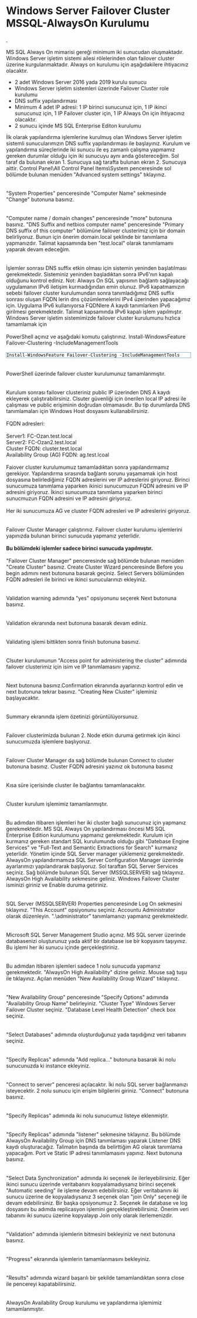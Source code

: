 # Windows Server Failover Cluster MSSQL-AlwaysOn Kurulumu
<div><span style="text-decoration: underline;"><strong>&nbsp;</strong></span><img alt="" src="https://www.emreozanmemis.com/wp-content/uploads/2019/11/110519_1150_WindowsServ1.png"><span style="text-decoration: underline;"><strong>
<br>
</strong></span></div>
<div><br>
</div>
<div>MS SQL Always On mimarisi gereği minimum iki sunucudan oluşmaktadır. Windows Server işletim sistemi ailesi rölelerinden olan failover cluster üzerine kurgulanmaktadır. Always on kurulumu için aşağıdakilere ihtiyacınız olacaktır.
</div>
<ul>
    <li>2 adet Windows Server 2016 yada 2019 kurulu sunucu </li>
    <li>Windows Server işletim sistemleri üzerinde Failover Cluster role kurulumu </li>
    <li>DNS suffix yapılandırması </li>
    <li>Minimum 4 adet IP adresi: 1 IP birinci sunucunuz için, 1 IP ikinci sunucunuz için, 1 IP Failover cluster için, 1 IP Always On için ihtiyacınız olacaktır.
    </li>
    <li>2 sunucu içinde MS SQL Enterprise Editon kurulumu </li>
</ul>
<div>İlk olarak yapılandırma işlemlerine kurulmuş olan Windows Server işletim sistemli sunucularımızın DNS suffix yapılandırması ile başlayınız. Kurulum ve yapılandırma süreçlerinde iki sunucu ile eş zamanlı çalışma yapmamız gereken durumlar olduğu için iki
sunucuyu aynı anda göstereceğim. Sol taraf da bulunan ekran 1. Sunucuya sağ tarafta bulunan ekran 2. Sunucuya aittir. Control Panel\All Control Panel Items\System penceresinde sol bölümde bulunan menüden "Advanced system settings" tıklayınız.
<br>
</div>
<div><br>
</div>
<div><img alt="" src="https://www.emreozanmemis.com/wp-content/uploads/2019/11/110519_1150_WindowsServ2.png">
<br>
</div>
<div><br>
</div>
<div>"System Properties" penceresinde "Computer Name" sekmesinde "Change" butonuna basınız.
<br>
</div>
<div><br>
</div>
<div><img alt="" src="https://www.emreozanmemis.com/wp-content/uploads/2019/11/110519_1150_WindowsServ3.png">
<br>
</div>
<div><br>
</div>
<div>"Computer name / domain changes" penceresinde "more" butonuna basınız. "DNS Suffix and netbios computer name" penceresinde "Primary DNS suffix of this computer" bölümüne failover clusterimiz için bir domain belirliyoruz. Bunun için önerim domain.local
şeklinde bir tanımlama yapmanızdır. Talimat kapsamında ben "test.local" olarak tanımlamamı yaparak devam edeceğim.</div>
<div><br>
</div>
<div><img alt="" src="https://www.emreozanmemis.com/wp-content/uploads/2019/11/110519_1150_WindowsServ4.png"><br>
</div>
<div><br>
</div>
<div>İşlemler sonrası DNS suffix etkin olması için sistemin yeninden başlatılması gerekmektedir. Sisteminiz yeninden başladıktan sonra IPv6'nın kapalı olduğunu kontrol ediniz. Not: Always On SQL yapısının bağlantı sağlayacağı uygulamanın IPv6 iletişim kurmadığından
emin olunuz. IPv6 kapatmamızın sebebi failover cluster kurulumundan sonra tanımladığımız DNS suffix sonrası oluşan FQDN lerin dns çözümlemelerini IPv4 üzerinden yapacağımız için. Uygulama IPv6 kullanıyorsa FQDNlere A kaydı tanımlarken IPv6 girilmesi gerekmektedir.
Talimat kapsamında IPv6 kapalı işlem yapılmıştır. Windows Server işletim sistemimizde failover cluster kurulumunu hızlıca tamamlamak için
<br>
</div>
<div><br>
</div>
<div>PowerShell açınız ve aşağıdaki komutu çalıştırınız. Install-WindowsFeature Failover-Clustering -IncludeManagementTools
<br>
</div>
<div><br>
</div>
<div>
<div class="reCodeBlock" style="border: 1px solid #7f9db9; overflow-y: auto;">
<div style="background-color: #ffffff;"><span style="margin-left: 0px !important;"><code style="color: #000000;">Install-WindowsFeature Failover-Clustering -IncludeManagementTools</code></span></div>
</div>
<br>
</div>
<div><img alt="" src="https://www.emreozanmemis.com/wp-content/uploads/2019/11/110519_1150_WindowsServ5.png"><br>
</div>
<div><br>
</div>
<div>PowerShell üzerinde failover cluster kurulumunuz tamamlanmıştır. <br>
</div>
<div><br>
</div>
<div><img alt="" src="https://www.emreozanmemis.com/wp-content/uploads/2019/11/110519_1150_WindowsServ6.png">
<br>
</div>
<div><br>
</div>
<div>Kurulum sonrası failover clusteriniz public IP üzerinden DNS A kaydı ekleyerek çalıştırabilirsiniz. Clsuter güvenliği için önerilen local IP adresi ile çalışması ve public erişiminin doğrudan olmamasıdır. Bu tip durumlarda DNS tanımlamaları için Windows
Host dosyasını kullanabilirsiniz. <br>
</div>
<div><br>
</div>
<div>FQDN adresleri: <br>
</div>
<div><br>
</div>
<div>Server1: FC-Ozan.test.local <br>
</div>
<div>Server2: FC-Ozan2.test.local <br>
</div>
<div>Cluster FQDN: cluster.test.local <br>
</div>
<div>Availability Group (AG) FQDN: ag.test.lcoal <br>
</div>
<div><br>
</div>
<div><img alt="" src="https://www.emreozanmemis.com/wp-content/uploads/2019/11/110519_1150_WindowsServ7.png"><br>
</div>
<div>Faiover cluster kurulumumuz tamamladıktan sonra yapılandırmamız gerekiyor. Yapılandırma sırasında bağlantı sorunu yaşamamak için host dosyasına belirlediğimiz FQDN adreslerini ver IP adreslerini giriyoruz. Birinci sunucumuza tanımlama yaparken ikinici
sunucumuzun FQDN adresini ve IP adresini giriyoruz. İkinci sunucumuza tanımlama yaparken birinci sunucmuzun FQDN adresini ve IP adresini giriyoruz.
<br>
</div>
<div><br>
</div>
<div>Her iki sunucumuza AG ve cluster FQDN adresleri ve IP adreslerini giriyoruz.
<br>
</div>
<div><br>
</div>
<div><img alt="" src="https://www.emreozanmemis.com/wp-content/uploads/2019/11/110519_1150_WindowsServ8.png">
<br>
</div>
<div><br>
</div>
<div>Failover Cluster Manager çalıştırınız. Failover cluster kurulumu işlemlerini yapınızda bulunan birinci sunucuda yapmanız yeterlidir.
<br>
</div>
<div><br>
</div>
<div><strong>Bu bölümdeki işlemler sadece birinci sunucuda yapılmıştır. </strong>
<br>
</div>
<div><br>
</div>
<div>"Failover Cluster Manager" penceresinde sağ bölümde bulunan menüden "Create Cluster" basınız. Create Cluster Wizard penceresinde Before you begin adımını next butonuna basarak geçiniz. Select Servers bölümünden FQDN adresleri ile birinci ve ikinci sunucularınızı
ekleyiniz. <br>
</div>
<div><br>
</div>
<div><img alt="" src="https://www.emreozanmemis.com/wp-content/uploads/2019/11/110519_1150_WindowsServ9.png">
<br>
</div>
<div><br>
</div>
<div>Validation warning adımında "yes" opsiyonunu seçerek Next butonuna basınız. <br>
</div>
<div><br>
</div>
<div><img alt="" src="https://www.emreozanmemis.com/wp-content/uploads/2019/11/110519_1150_WindowsServ10.png">
<br>
</div>
<div><br>
</div>
<div>Validation ekranında next butonuna basarak devam ediniz. <br>
</div>
<div><br>
</div>
<div><img alt="" src="https://www.emreozanmemis.com/wp-content/uploads/2019/11/110519_1150_WindowsServ11.png">
<br>
</div>
<div><br>
</div>
<div>Validating işlemi bittikten sonra finish butonuna basınız.</div>
<div><br>
</div>
<div><img alt="" src="https://www.emreozanmemis.com/wp-content/uploads/2019/11/110519_1150_WindowsServ12.png">
<br>
</div>
<div><br>
</div>
<div>Clsuter kurulumunun "Access point for administering the cluster" adımında failover clusterimiz için isim ve IP tanımlamasını yapınız.
<br>
</div>
<div><br>
</div>
<div><img alt="" src="https://www.emreozanmemis.com/wp-content/uploads/2019/11/110519_1150_WindowsServ13.png">
<br>
</div>
<div><br>
</div>
<div>Next butonuna basınız.Confirmation ekranında ayarlarınızı kontrol edin ve next butonuna tekrar basınız. "Creating New Cluster" işleminiz başlayacaktır.</div>
<div><br>
</div>
<div><img alt="" src="https://www.emreozanmemis.com/wp-content/uploads/2019/11/110519_1150_WindowsServ14.png">
<br>
</div>
<div><br>
</div>
<div>Summary ekranında işlem özetinizi görüntülüyorsunuz.</div>
<div><br>
</div>
<div><img alt="" src="https://www.emreozanmemis.com/wp-content/uploads/2019/11/110519_1150_WindowsServ15.png">
<br>
</div>
<div><br>
</div>
<div>Failover clusterimizda bulunan 2. Node etkin duruma getirmek için ikinci sunucumuzda işlemlere başlıyoruz.
<br>
</div>
<div><br>
</div>
<div><img alt="" src="https://www.emreozanmemis.com/wp-content/uploads/2019/11/110519_1150_WindowsServ16.png">
<br>
</div>
<div><br>
</div>
<div>Failover Cluster Manager da sağ bölümde bulunan Connect to cluster butonuna basınız. Cluster FQDN adresini yazınız ok butonuna basınız
<br>
</div>
<div><br>
</div>
<div><img alt="" src="https://www.emreozanmemis.com/wp-content/uploads/2019/11/110519_1150_WindowsServ17.png">
<br>
</div>
<div><br>
</div>
<div>Kısa süre içerisinde cluster ile bağlantısı tamamlanacaktır.</div>
<div><br>
</div>
<div><img alt="" src="https://www.emreozanmemis.com/wp-content/uploads/2019/11/110519_1150_WindowsServ18.png">
<br>
</div>
<div><br>
</div>
<div>Cluster kurulum işlemimiz tamamlanmıştır.</div>
<div><br>
</div>
<div><img alt="" src="https://www.emreozanmemis.com/wp-content/uploads/2019/11/110519_1150_WindowsServ19.png">
<br>
</div>
<div><br>
</div>
<div>Bu adımdan itibaren işlemleri her iki cluster bağlı sunucunuz için yapmanız gerekmektedir. MS SQL Always On yapılandırması öncesi MS SQL Enterprise Edition kurulumunu yapmanız gerekmektedir. Kurulum için kurmanız gereken standart SQL kurulumunda olduğu
gibi "Datebase Engine Services" ve "Full-Text and Semantic Extractions for Search" kurmanız yeterlidir. Yönetim içinde SQL Server manager yüklemeniz gerekmektedir. AlwaysOn yapılandırmamıza SQL Server Configuration Manager üzerinde ayarlarımızı yapılandırarak
başlıyoruz. Sol taraftan SQL Server Services seçiniz. Sağ bölümde bulunan SQL Server (MSSQLSERVER) sağ tıklayınız. AlwaysOn High Availability sekmesine geliniz. Windows Failover Cluster isminizi giriniz ve Enable duruma getiriniz.
<br>
</div>
<div><br>
</div>
<div><img alt="" src="https://www.emreozanmemis.com/wp-content/uploads/2019/11/110519_1150_WindowsServ20.png">
<br>
</div>
<div><br>
</div>
<div>SQL Server (MSSQLSERVER) Properties penceresinde Log On sekmesini tıklayınız. "This Account" opsiyonunu seçiniz. Accountu Administrator olarak düzenleyin. ".\administrator" tanımlamanızı yapmanız gerekmektedir.</div>
<div><br>
</div>
<div><img alt="" src="https://www.emreozanmemis.com/wp-content/uploads/2019/11/110519_1150_WindowsServ21.png">
<br>
</div>
<div><br>
</div>
<div>Microsoft SQL Server Management Studio açınız. MS SQL server üzerinde databasenizi oluşturunuz yada aktif bir database ise bir kopyasını taşıyınız. Bu işlemi her iki sunucu içinde gerçekleştiriniz.</div>
<div><br>
</div>
<div><img alt="" src="https://www.emreozanmemis.com/wp-content/uploads/2019/11/110519_1150_WindowsServ22.png">
<br>
</div>
<div><br>
</div>
<div>Bu adımdan itibaren işlemleri sadece 1 nolu sunucuda yapmanız gerekmektedir. "AlwaysOn High Availability" dizine geliniz. Mouse sağ tuşu ile tıklayınız. Açılan menüden "New Availability Group Wizard" tıklayınız.</div>
<div><br>
</div>
<div><img alt="" src="https://www.emreozanmemis.com/wp-content/uploads/2019/11/110519_1150_WindowsServ23.png">
<br>
</div>
<div><br>
</div>
<div>"New Availability Group" penceresinde "Specify Options" adımında "Availability Group Name" belirleyiniz. "Cluster Type" Windows Server Failover Cluster seçiniz. "Database Level Health Detection" check box seçiniz.</div>
<div><br>
</div>
<div><img alt="" src="https://www.emreozanmemis.com/wp-content/uploads/2019/11/110519_1150_WindowsServ24.png">
<br>
</div>
<div><br>
</div>
<div>"Select Databases" adımında oluşturduğunuz yada taşıdığınız veri tabanını seçiniz.
<br>
</div>
<div><br>
</div>
<div><img alt="" src="https://www.emreozanmemis.com/wp-content/uploads/2019/11/110519_1150_WindowsServ25.png"><br>
</div>
<div><br>
</div>
<div>"Specify Replicas" adımında "Add replica…" butonuna basarak iki nolu sunucunuzda ki instance ekleyiniz.
<br>
</div>
<div><br>
</div>
<div><img alt="" src="https://www.emreozanmemis.com/wp-content/uploads/2019/11/110519_1150_WindowsServ26.png">
<br>
</div>
<div><br>
</div>
<div>"Connect to server" penceresi açılacaktır. İki nolu SQL server bağlanmanızı isteyecektir. 2 nolu sunucu için erişim bilgilerini giriniz. "Connect" butonuna basınız.
<br>
</div>
<div><br>
</div>
<div><img alt="" src="https://www.emreozanmemis.com/wp-content/uploads/2019/11/110519_1150_WindowsServ27.png">
<br>
</div>
<div><br>
</div>
<div>"Specify Replicas" adımında iki nolu sunucumuz listeye eklenmiştir. <br>
</div>
<div><br>
</div>
<div><img alt="" src="https://www.emreozanmemis.com/wp-content/uploads/2019/11/110519_1150_WindowsServ28.png">
<br>
</div>
<div><br>
</div>
<div>"Specify Replicas" adımında "listener" sekmesine tıklayınız. Bu bölümde AlwaysOn Availability Group için DNS tanımlaması yaparak Listener DNS kaydı oluşturacağız. Talimatın başında da belirttiğim AG olarak tanımlama yapacağım. Port ve Static IP adresi
tanımlamasını yapınız. Next butonuna basınız. <br>
</div>
<div><br>
</div>
<div><img alt="" src="https://www.emreozanmemis.com/wp-content/uploads/2019/11/110519_1150_WindowsServ29.png">
<br>
</div>
<div><br>
</div>
<div>"Select Data Synchronization" admında iki seçenek ile ilerleyebilirsiniz. Eğer ikinci sunucu üzerinde veritabanını kopyalamadıysanız birinci seçenek "Automatic seeding" ile işleme devam edebilirsiniz. Eğer veritabanını iki sunucu üzerine de kopyaladıysanız
3 seçenek olan "join Only" seçeneği ile devam edebilirsiniz. Bir başka opsiyonumuz 2. Seçenek ile database ve log dosyasını bu adımda replicasyon işlemini gerçekleştirebilirsiniz. Önerim veri tabanını iki sunucu üzerine kopyalayıp Join only olarak ilerlemenizdir.</div>
<div><br>
</div>
<div><img alt="" src="https://www.emreozanmemis.com/wp-content/uploads/2019/11/110519_1150_WindowsServ30.png">
<br>
</div>
<div><br>
</div>
<div>"Validation" adımında işlemlerin bitmesini bekleyiniz ve next butonuna basınız.
<br>
</div>
<div><br>
</div>
<div><img alt="" src="https://www.emreozanmemis.com/wp-content/uploads/2019/11/110519_1150_WindowsServ31.png">
<br>
</div>
<div><br>
</div>
<div>"Progress" ekranında işlemlerin tamamlanmasını bekleyiniz. <br>
</div>
<div><br>
</div>
<div><img alt="" src="https://www.emreozanmemis.com/wp-content/uploads/2019/11/110519_1150_WindowsServ32.png">
<br>
</div>
<div><br>
</div>
<div>"Results" adımında wizard başarılı bir şekilde tamamlandıktan sonra close ile pencereyi kapatabilirsiniz.
<br>
</div>
<div><br>
</div>
<div><img alt="" src="https://www.emreozanmemis.com/wp-content/uploads/2019/11/110519_1150_WindowsServ33.png">
<br>
</div>
<div><br>
</div>
<div>AlwaysOn Availability Group kurulumu ve yapılandırma işlemimiz tamamlanmıştır.
<br>
</div>
<div><br>
</div>
<div><img alt="" src="https://www.emreozanmemis.com/wp-content/uploads/2019/11/110519_1150_WindowsServ34.png"></div>
